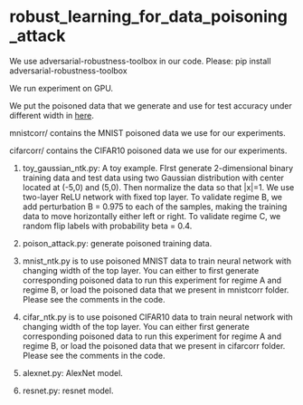 # robust_learning_for_data_poisoning_attack

We use adversarial-robustness-toolbox in our code.  Please:  pip install adversarial-robustness-toolbox

We run experiment on GPU.

We put the poisoned data that we generate and use for test accuracy under different width in [here](https://drive.google.com/drive/folders/1_C5tg3QrmnlS2IIaD4rNSirm4wnf4kcH?usp=sharing).

mnistcorr/ contains the MNIST poisoned data we use for our experiments.

cifarcorr/ contains the CIFAR10 poisoned data we use for our experiments.

1. toy_gaussian_ntk.py: A toy example. FIrst generate 2-dimensional binary training data and test data using two Gaussian distribution with center located at (-5,0) and (5,0). Then normalize the data so that |x|=1. We use two-layer ReLU network with fixed top layer. To validate regime B, we add perturbation B = 0.975 to each of the samples, making the training data to move horizontally either left or right. To validate regime C, we random flip labels with probability beta = 0.4.

2. poison_attack.py: generate poisoned training data.

3. mnist_ntk.py is to use poisoned MNIST data to train neural network with changing width of the top layer. You can either to first generate corresponding poisoned data to run this experiment for regime A and regime B, or load the poisoned data that we present in mnistcorr folder. Please see the comments in the code.

4. cifar_ntk.py is to use poisoned CIFAR10 data to train neural network with changing width of the top layer. You can either first generate corresponding poisoned data to run this experiment for regime A and regime B, or load the poisoned data that we present in cifarcorr folder. Please see the comments in the code.

5. alexnet.py: AlexNet model. 

6. resnet.py: resnet model.


